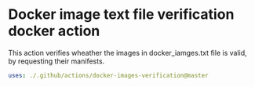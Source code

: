 # Docker image text file verification docker action

This action verifies wheather the images in docker_iamges.txt file is valid, by requesting their manifests.

```yaml
uses: ./.github/actions/docker-images-verification@master
```
